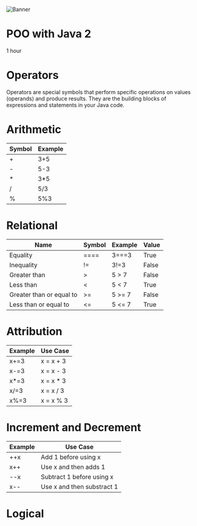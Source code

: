 ![Banner](https://github.com/AleMorales9011/ForgeWare/blob/362a669ad3bbd7795a40d70e3cc18db09c065286/src/images/futurism-perspective-digital-nomads-lifestyle%20(2).jpg)
# POO with Java 2 

1 hour

# Operators

Operators are special symbols that perform specific operations on values (operands) and produce results. They are the building blocks of expressions and statements in your Java code.

# Arithmetic

| Symbol | Example  |     
|--------|----------|
|    +   |   3+5    |
|    -   |   5-3    | 
|    *   |   3*5    |
|    /   |   5/3    | 
|    %   |   5%3    |


# Relational 

|  Name                          |  Symbol  |  Example |  Value |      
|--------------------------------|----------|----------|--------|
| Equality                       |   ====   |  3===3   |  True  |
| Inequality                     |   !=     |  3!=3    |  False |
| Greater than                   |    >     |  5 > 7   |  False |
| Less than                      |    <     |   5 < 7  |  True  |
| Greater than or equal to       |    >=    |   5 >= 7 |  False |
| Less than or equal to          |    <=    |   5 <= 7 |  True  |


# Attribution

| Example    | Use Case      |     
|------------|---------------|
|   x+=3     |   x = x + 3   |
|   x-=3     |   x = x - 3   | 
|   x*=3     |   x = x * 3   |
|   x/=3     |   x = x / 3   | 
|   x%=3     |   x = x % 3   |


# Increment and Decrement

| Example    | Use Case                    |     
|------------|-----------------------------|
|   ++x      |  Add 1 before using x       |
|   x++      |  Use x and then adds 1      | 
|   --x      |  Subtract 1 before using x  |
|   x--      |  Use x and then substract 1 | 

# Logical

